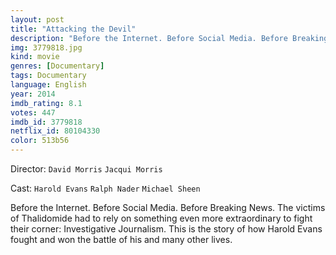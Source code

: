 ```yaml
---
layout: post
title: "Attacking the Devil"
description: "Before the Internet. Before Social Media. Before Breaking News. The victims of Thalidomide had to rely on something even more extraordinary to fight their corner: Investigative Journalism. This is the story of how Harold Evans fought and won the battle of his and many other lives..."
img: 3779818.jpg
kind: movie
genres: [Documentary]
tags: Documentary 
language: English
year: 2014
imdb_rating: 8.1
votes: 447
imdb_id: 3779818
netflix_id: 80104330
color: 513b56
---
```

Director: `David Morris` `Jacqui Morris`  

Cast: `Harold Evans` `Ralph Nader` `Michael Sheen` 

Before the Internet. Before Social Media. Before Breaking News. The victims of Thalidomide had to rely on something even more extraordinary to fight their corner: Investigative Journalism. This is the story of how Harold Evans fought and won the battle of his and many other lives.